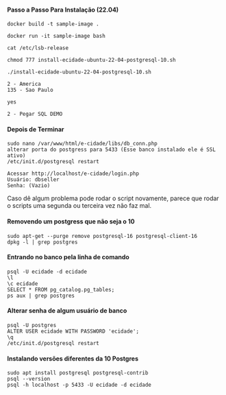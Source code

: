 #### Passo a Passo Para Instalação (22.04)

```
docker build -t sample-image .
```

```
docker run -it sample-image bash
```

```
cat /etc/lsb-release
```

```
chmod 777 install-ecidade-ubuntu-22-04-postgresql-10.sh
```

```
./install-ecidade-ubuntu-22-04-postgresql-10.sh
```

```
2 - America
135 - Sao Paulo
```

```
yes
```

```
2 - Pegar SQL DEMO 
```

#### Depois de Terminar

```
sudo nano /var/www/html/e-cidade/libs/db_conn.php
alterar porta do postgress para 5433 (Esse banco instalado ele é SSL ativo)
/etc/init.d/postgresql restart
```

```
Acessar http://localhost/e-cidade/login.php
Usuário: dbseller
Senha: (Vazio)
```

Caso dê algum problema pode rodar o script novamente, parece que rodar o scripts uma segunda ou terceira vez não faz mal.

#### Removendo um postgress que não seja o 10

```
sudo apt-get --purge remove postgresql-16 postgresql-client-16
dpkg -l | grep postgres
```

#### Entrando no banco pela linha de comando 

```
psql -U ecidade -d ecidade
\l
\c ecidade
SELECT * FROM pg_catalog.pg_tables;
ps aux | grep postgres
```

#### Alterar senha de algum usuário de banco 

```
psql -U postgres
ALTER USER ecidade WITH PASSWORD 'ecidade';
\q
/etc/init.d/postgresql restart
```

#### Instalando versões diferentes da 10 Postgres

```
sudo apt install postgresql postgresql-contrib
psql --version
psql -h localhost -p 5433 -U ecidade -d ecidade
```